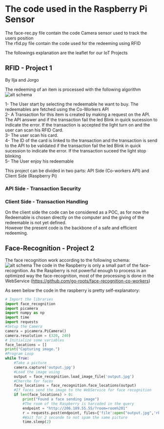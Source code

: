 # The code used in the Raspberry Pi Sensor
The face-rec.py file contain the code Camera sensor used to track the users position  
The rfid.py file contain the code used for the redeeming using RFID  

The followings explanation are the leaflet for our IoT Projects

## RFID - Project 1
By Ilja and Jorgo  

The redeeming of an item is processed with the following algorithm 
![alt schema](https://user-images.githubusercontent.com/63868715/99004574-9ea96100-253f-11eb-8ad6-36e6fcf5f5f8.png)
  
1- The User start by selecting the redeemable he want to buy. The redeemables are fetched using the Co-Workers API  
2- A Transaction for this item is created by making a request on the API. The API answer and if the transaction fail the led Blink in quick sucession to indicate the error. If the transaction is accepted the light turn on and the user can scan his RFID Card.   
3- The user scan his card.   
4- The ID of the card is linked to the transaction and the transaction is send to the API to be validated if the transaction fail the led Blink in quick sucession to indicate the error. If the transaction suceed the light stop blinking   
5- The User enjoy his redeemable   


This project can be divided in two parts: API Side (Co-workers API) and Client Side (Raspberry Pi)   
  
### API Side - Transaction Security


### Client Side - Transaction Handling
On the client side the code can be considered as a POC, as for now the Redeemable is chosen directly on the computer and the giving of the redeemable is not yet defined.  
However the present code is the backbone of a safe and efficient redeeming.  

## Face-Recognition - Project 2

The face recognition work according to the following schema:  
![alt schema](https://user-images.githubusercontent.com/63868715/99015411-3e251e80-2555-11eb-9dbf-c1fd5ad40044.png)
The code in the Raspberry is only a small part of the face-recognition. As the Raspberry is not powerful enough to process in an optimized way the face-recognition, most of the processing is done in the WebService (https://github.com/go-roots/face-recognition-co-workers)   


As seen below the code in the raspberry is pretty self-explanatory: 
```python
# Import the libraries
import face_recognition
import picamera
import numpy as np
import time
import requests
#Setup the Camera
camera = picamera.PiCamera()
camera.resolution = (320, 240)
# Initialize some variables
face_locations = []
print("Capturing image.")
#Program Loop
while True:
    #Take a picture
    camera.capture('output.jpg')
    #Load the image using 
    output = face_recognition.load_image_file('output.jpg')
    #Cherche for faces
    face_locations = face_recognition.face_locations(output)
    #If faces send the image to the WebService for face recognition
    if len(face_locations) > 0:
        print("Found a face sending image")
        #The room of the Raspberry is harcoded in the query
        endpoint = "http://206.189.55.55/?room=room%201" 
        r = requests.post(endpoint, files={'file':open("output.jpg",'rb')})
        #Wait for 2 seconde to not spam the same picture
        time.sleep(2)
```

